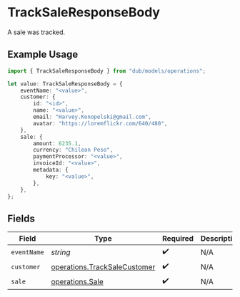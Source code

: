 # TrackSaleResponseBody

A sale was tracked.

## Example Usage

```typescript
import { TrackSaleResponseBody } from "dub/models/operations";

let value: TrackSaleResponseBody = {
    eventName: "<value>",
    customer: {
        id: "<id>",
        name: "<value>",
        email: "Harvey.Konopelski@gmail.com",
        avatar: "https://loremflickr.com/640/480",
    },
    sale: {
        amount: 6235.1,
        currency: "Chilean Peso",
        paymentProcessor: "<value>",
        invoiceId: "<value>",
        metadata: {
            key: "<value>",
        },
    },
};
```

## Fields

| Field                                                                        | Type                                                                         | Required                                                                     | Description                                                                  |
| ---------------------------------------------------------------------------- | ---------------------------------------------------------------------------- | ---------------------------------------------------------------------------- | ---------------------------------------------------------------------------- |
| `eventName`                                                                  | *string*                                                                     | :heavy_check_mark:                                                           | N/A                                                                          |
| `customer`                                                                   | [operations.TrackSaleCustomer](../../models/operations/tracksalecustomer.md) | :heavy_check_mark:                                                           | N/A                                                                          |
| `sale`                                                                       | [operations.Sale](../../models/operations/sale.md)                           | :heavy_check_mark:                                                           | N/A                                                                          |